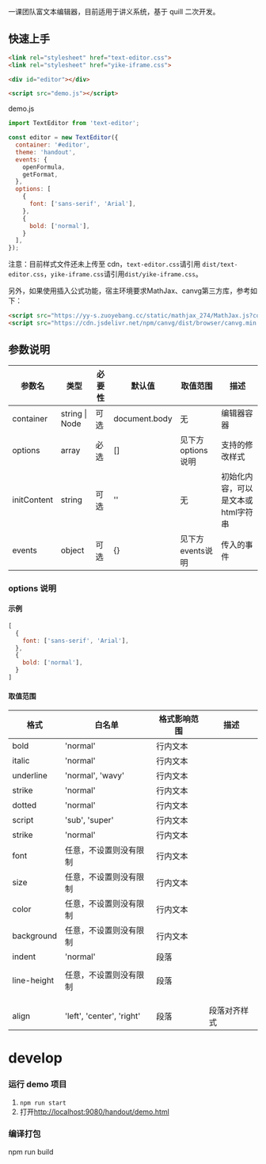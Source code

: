 一课团队富文本编辑器，目前适用于讲义系统，基于 quill 二次开发。

## 快速上手

```html
<link rel="stylesheet" href="text-editor.css">
<link rel="stylesheet" href="yike-iframe.css">

<div id="editor"></div>

<script src="demo.js"></script>
```

demo.js

```javascript
import TextEditor from 'text-editor';

const editor = new TextEditor({
  container: '#editor',
  theme: 'handout',
  events: {
    openFormula,
    getFormat,
  },
  options: [
    {
      font: ['sans-serif', 'Arial'],
    },
    {
      bold: ['normal'],
    }
  ],
});
```

注意：目前样式文件还未上传至 cdn，`text-editor.css`请引用 `dist/text-editor.css`，`yike-iframe.css`请引用`dist/yike-iframe.css`。

另外，如果使用插入公式功能，宿主环境要求MathJax、canvg第三方库，参考如下：

```html
<script src="https://yy-s.zuoyebang.cc/static/mathjax_274/MathJax.js?config=default-full-min"></script>
<script src="https://cdn.jsdelivr.net/npm/canvg/dist/browser/canvg.min.js"></script>
```

## 参数说明

| 参数名      | 类型           | 必要性 | 默认值        | 取值范围          | 描述                               |
| ----------- | -------------- | ------ | ------------- | ----------------- | ---------------------------------- |
| container   | string \| Node | 可选   | document.body | 无                | 编辑器容器                         |
| options     | array          | 必选   | []            | 见下方options说明 | 支持的修改样式                     |
| initContent | string         | 可选   | ''            | 无                | 初始化内容，可以是文本或html字符串 |
| events      | object         | 可选   | {}            | 见下方events说明  | 传入的事件                         |

### options 说明

#### 示例

```javascript
[
  {
    font: ['sans-serif', 'Arial'],
  },
  {
    bold: ['normal'],
  }
]
```

#### 取值范围

| 格式        | 白名单                    | 格式影响范围 | 描述         |
| ----------- | ------------------------- | ------------ | ------------ |
| bold        | 'normal'                  | 行内文本     |              |
| italic      | 'normal'                  | 行内文本     |              |
| underline   | 'normal', 'wavy'          | 行内文本     |              |
| strike      | 'normal'                  | 行内文本     |              |
| dotted      | 'normal'                  | 行内文本     |              |
| script      | 'sub', 'super'            | 行内文本     |              |
| strike      | 'normal'                  | 行内文本     |              |
| font        | 任意，不设置则没有限制    | 行内文本     |              |
| size        | 任意，不设置则没有限制    | 行内文本     |              |
| color       | 任意，不设置则没有限制    | 行内文本     |              |
| background  | 任意，不设置则没有限制    | 行内文本     |              |
| indent      | 'normal'                  | 段落         |              |
|             |                           |              |              |
| line-height | 任意，不设置则没有限制    | 段落         |              |
|             |                           |              |              |
|             |                           |              |              |
|             |                           |              |              |
| align       | 'left', 'center', 'right' | 段落         | 段落对齐样式 |

# develop
### 运行 demo 项目
1. `npm run start`
2. 打开[http://localhost:9080/handout/demo.html](http://localhost:9080/handout/demo.html)

### 编译打包
npm run build

